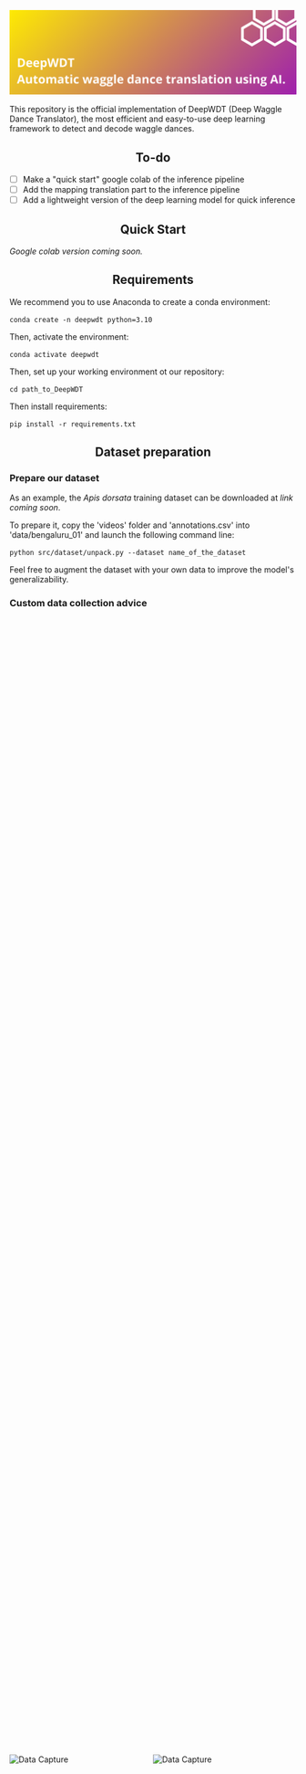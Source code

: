 ![alt text](docs/DeepWDT.png)

This repository is the official implementation of DeepWDT (Deep Waggle Dance Translator), the most efficient and easy-to-use deep learning framework to detect and decode waggle dances.

## <div align="center">To-do</div>
- [ ] Make a "quick start" google colab of the inference pipeline
- [ ] Add the mapping translation part to the inference pipeline 
- [ ] Add a lightweight version of the deep learning model for quick inference

## <div align="center">Quick Start</div>

*Google colab version coming soon.*

## <div align="center">Requirements</div>

We recommend you to use Anaconda to create a conda environment:
```Shell
conda create -n deepwdt python=3.10
```

Then, activate the environment:
```Shell
conda activate deepwdt
```

Then, set up your working environment ot our repository:
```Shell
cd path_to_DeepWDT
```

Then install requirements:
```Shell
pip install -r requirements.txt 
```

## <div align="center">Dataset preparation</div>

### Prepare our dataset

As an example, the *Apis dorsata* training dataset can be downloaded at *link coming soon*.  

To prepare it, copy the 'videos' folder and 'annotations.csv' into 'data/bengaluru_01' and launch the following command line:
```Shell
python src/dataset/unpack.py --dataset name_of_the_dataset
```

Feel free to augment the dataset with your own data to improve the model's generalizability.

### Custom data collection advice

<div style="display: flex; justify-content: center; align-items: center; height: 100vh;">
  <img src="docs/data_capture.png" alt="Data Capture" width="300"/>
  <img src="docs/hive.png" alt="Data Capture" width="300"/>
</div>

As an example, for *Apis mellifera* videos, we recommend to capture videos with the camera pointing directly and straight at the hive frame and with the hive frame being fully inside the video frame. An ibservation hive is the optimal setup.

For technical details, please refer to the inference part.

## <div align="center">Training and Validation</div>

### Training
To retrain the network on the training dataset, you can use the following command line:

```Shell
python main.py --mode train --config src/config/train.yaml
```

If using our training dataset, you can use the config file located at *src/config/train.yaml* in our repository.

We recommend to use MLflow to follow the training metrics. To do this, set "MLFLOW" to "true" in the training config file and launch the MLflow session with:

```Shell
mlflow ui
```

### Validation

To run the validation using specific weights, use the following command line:

```Shell
python main.py --mode eval --configuration src/config/eval.yaml
```

Don't forget to check that the configuration matches the one used when training the weights.

## <div align="center">Inference</div>

### Infer on a new dataset

```Shell
python main.py --mode infer --configuration src/config/infer.yaml
```

Our training dataset is made of videos taken at 30 fps, with a definition of 1920x1080 and downscaled by 0.5x, which helps to reduce the inference time.

Thus, if you use our weight, we suggest to use 30 fps 1920x1080 videos and a downscale_factor of 0.5.

### Translation to geographic coordinates

In order to properly translate dances to geographic targets, videos should be named as the following template: video-name_x_y_yyyy_mm_dd_hh_mm_ss.

*Translation part will be added soon.*

### Use outputs from the model to augment the training dataset

*Coming soon.*

## <div align="center">License</div>

Our software is released under the MIT license.

## <div align="center">Contact</div>

DeepWDT is developed and maintained by Sylvain Grison (sylvain.grison@fieldphenomics.com).
